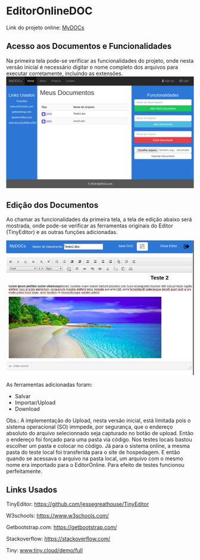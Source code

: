 # EditorOnlineDOC

Link do projeto online: [MyDOCs](http://mydocsbsi.000webhostapp.com/)

## Acesso aos Documentos e Funcionalidades

Na primeira tela pode-se verificar as funcionalidades do projeto, onde nesta versão inicial é necessário digitar o nome completo dos arquivos para executar corretamente, incluindo as extensões.<br/>
<img src="images/Documentos.png" width="700"/>


## Edição dos Documentos

Ao chamar as funcionalidades da primeira tela, a tela de edição abaixo será mostrada, onde pode-se verificar as ferramentas originais do Editor (TinyEditor) e as outras funções adicionadas.<br/>

<img src="images/Editor.png" width="700"/>

As ferramentas adicionadas foram:<br/>
* Salvar
* Importar/Upload
* Download<br/>

Obs.:
A implementação do Upload, nesta versão inicial, está limitada pois o sistema operacional (SO) immpede, por segurança, que o endereço absoluto do arquivo selecionnado seja capturado no botão de upload. Então o endereço foi forçado para uma pasta via código. Nos testes locais bastou escolher um pasta e colocar no código. Já para o sistema online, a mesma pasta do teste local foi transferida para o site de hospedagem. E então quando se acessava o arquivo na pasta local, um arquivo com o mesmo nome era importado para o EditorOnline. Para efeito de testes funcionou perfeitamente.

## Links Usados

TinyEditor: https://github.com/jessegreathouse/TinyEditor

W3schools: https://www.w3schools.com/

Getbootstrap.com: https://getbootstrap.com/

Stackoverflow: https://stackoverflow.com/

Tiny: www.tiny.cloud/demo/full

